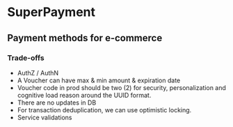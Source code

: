 # SuperPayment

## Payment methods for e-commerce

### Trade-offs

- AuthZ / AuthN
- A Voucher can have max & min amount & expiration date
- Voucher code in prod should be two (2) for security, personalization and cognitive load reason around the UUID format.
- There are no updates in DB
- For transaction deduplication, we can use optimistic locking.
- Service validations